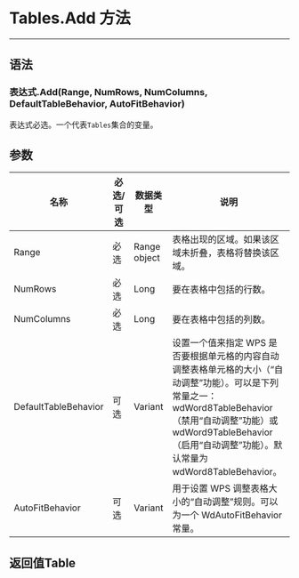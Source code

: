 # Tables.Add 方法
            
---

## 语法

### 表达式.Add(Range, NumRows, NumColumns, DefaultTableBehavior, AutoFitBehavior)

表达式必选。一个代表`Tables`集合的变量。

## 参数

|名称|必选/可选|数据类型|说明|
|-|-|-|-|
|Range|必选|Range object|表格出现的区域。如果该区域未折叠，表格将替换该区域。|
|NumRows|必选|Long|要在表格中包括的行数。|
|NumColumns|必选|Long|要在表格中包括的列数。|
|DefaultTableBehavior|可选|Variant|设置一个值来指定 WPS 是否要根据单元格的内容自动调整表格单元格的大小（“自动调整”功能）。可以是下列常量之一： wdWord8TableBehavior（禁用“自动调整”功能）或 wdWord9TableBehavior（启用“自动调整”功能）。默认常量为 wdWord8TableBehavior。|
|AutoFitBehavior|可选|Variant|用于设置 WPS 调整表格大小的“自动调整”规则。可以为一个 WdAutoFitBehavior 常量。|

## 返回值Table
